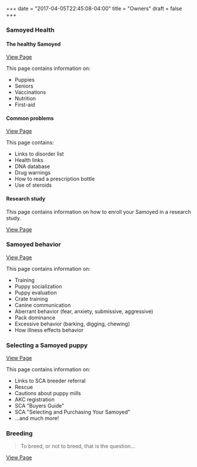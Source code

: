 +++
date = "2017-04-05T22:45:08-04:00"
title = "Owners"
draft = false
+++

<div class="heading mb-small">
<h3>Samoyed Health</h3>
</div>

#### The healthy Samoyed

<a href="/owners/the_healthy_samoyed" class="btn btn-template-main btn-sm">View Page</a>

This page contains information on:

- Puppies
- Seniors
- Vaccinations
- Nutrition
- First-aid

#### Common problems

<a href="/owners/common_problems" class="btn btn-template-main btn-sm">View Page</a>

This page contains:

- Links to disorder list
- Health links
- DNA database
- Drug warnings
- How to read a prescription bottle
- Use of steroids

#### Research study

This page contains information on how to enroll your Samoyed in a research study.

<a href="/research" class="btn btn-template-main btn-sm">View Page</a>

<div class="heading mb-small">
<h3>Samoyed behavior</h3>
</div>

<a href="/owners/behavior" class="btn btn-template-main btn-sm">View Page</a>

This page contains information on:

- Training
- Puppy socialization
- Puppy evaluation
- Crate training
- Canine communication
- Aberrant behavior (fear, anxiety, submissive, aggressive)
- Pack dominance
- Excessive behavior (barking, digging, chewing)
- How illness effects behavior

<div class="heading mb-small">
<h3>Selecting a Samoyed puppy</h3>
</div>

<a href="/owners/selecting_a_samoyed_puppy" class="btn btn-template-main btn-sm">View Page</a>

This page contains information on:

- Links to SCA breeder referral
- Rescue
- Cautions about puppy mills
- AKC registration
- SCA "Buyers Guide"
- SCA "Selecting and Purchasing Your Samoyed"
- ...and much more!

<div class="heading mb-small">
<h3>Breeding</h3>
</div>

> To breed, or not to breed, that is the question...

<a href="/owners/to_breed_or_not_to_breed.md" class="btn btn-template-main btn-sm">View Page</a>
